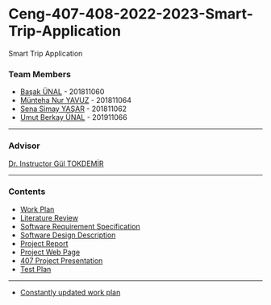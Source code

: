 # Ceng-407-408-2022-2023-Smart-Trip-Application
Smart Trip Application

### Team Members
* [Başak ÜNAL](https://github.com/BasakUnal) - 201811060
* [Münteha Nur YAVUZ](https://github.com/muntehayvz) - 201811064
* [Sena Simay YAŞAR](https://github.com/simayasar) - 201811062
* [Umut Berkay ÜNAL](https://github.com/umutberkayunal) - 201911066

***

### Advisor
[Dr. Instructor Gül TOKDEMİR](http://www.cankaya.edu.tr/akademik_birimler/cv/Dr.%C3%96%C4%9Fr.%C3%9CyesiG%C3%BClTOKDEM%C4%B0R.html)

***

### Contents
* [Work Plan](https://github.com/CankayaUniversity/ceng-407-408-2022-2023-Smart-Trip-Application/wiki/CENG407-Work-Plan)
* [Literature Review](https://github.com/CankayaUniversity/ceng-407-408-2022-2023-Smart-Trip-Application/wiki/Literature-Review)
* [Software Requirement Specification](https://github.com/CankayaUniversity/ceng-407-408-2022-2023-Smart-Trip-Application/wiki/Software-Requirement-Specification-(SRS))
* [Software Design Description](https://github.com/CankayaUniversity/ceng-407-408-2022-2023-Smart-Trip-Application/wiki/Software-Design-Description-(SDD))
* [Project Report](https://github.com/CankayaUniversity/ceng-407-408-2022-2023-Smart-Trip-Application/wiki/CENG-407-Project-Report)
* [Project Web Page](https://ysenasimay.wixsite.com/smart-trip)
* [407 Project Presentation](https://github.com/CankayaUniversity/ceng-407-408-2022-2023-Smart-Trip-Application/wiki/CENG-407-Project-Presentation)
* [Test Plan](https://github.com/CankayaUniversity/ceng-407-408-2022-2023-Smart-Trip-Application/wiki/CENG-408-Test-Plan)




***

* [Constantly updated work plan](https://docs.google.com/spreadsheets/d/1OS4JeJ3lSZCJMEdpg03wOm8Tn4W1zhGLGlerUC7p2as/edit#gid=1402875486)
